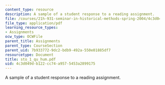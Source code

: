 ```yaml
---
content_type: resource
description: A sample of a student response to a reading assignment.
file: /courses/21h-931-seminar-in-historical-methods-spring-2004/4c3d049db122cc74a9575453a2899175_sto_1_qu_hum.pdf
file_type: application/pdf
learning_resource_types:
- Assignments
ocw_type: OCWFile
parent_title: Assignments
parent_type: CourseSection
parent_uid: 7b933772-9dc2-bdb9-492a-550e01885df7
resourcetype: Document
title: sto_1_qu_hum.pdf
uid: 4c3d049d-b122-cc74-a957-5453a2899175
---
```

A sample of a student response to a reading assignment.

